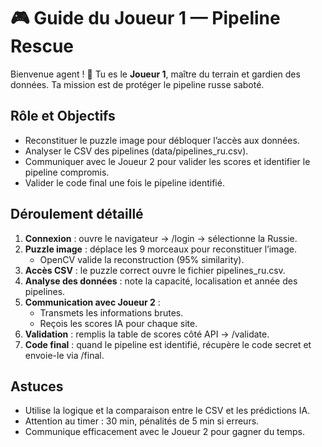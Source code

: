 # 🎮 Guide du Joueur 1 — Pipeline Rescue

Bienvenue agent ! 🎯
Tu es le **Joueur 1**, maître du terrain et gardien des données. Ta mission est de protéger le pipeline russe saboté.

## Rôle et Objectifs
- Reconstituer le puzzle image pour débloquer l’accès aux données.
- Analyser le CSV des pipelines (data/pipelines_ru.csv).
- Communiquer avec le Joueur 2 pour valider les scores et identifier le pipeline compromis.
- Valider le code final une fois le pipeline identifié.

## Déroulement détaillé
1. **Connexion** : ouvre le navigateur → /login → sélectionne la Russie.  
2. **Puzzle image** : déplace les 9 morceaux pour reconstituer l’image.  
   - OpenCV valide la reconstruction (95% similarity).  
3. **Accès CSV** : le puzzle correct ouvre le fichier pipelines_ru.csv.  
4. **Analyse des données** : note la capacité, localisation et année des pipelines.  
5. **Communication avec Joueur 2** :  
   - Transmets les informations brutes.  
   - Reçois les scores IA pour chaque site.  
6. **Validation** : remplis la table de scores côté API → /validate.  
7. **Code final** : quand le pipeline est identifié, récupère le code secret et envoie-le via /final.

## Astuces
- Utilise la logique et la comparaison entre le CSV et les prédictions IA.  
- Attention au timer : 30 min, pénalités de 5 min si erreurs.  
- Communique efficacement avec le Joueur 2 pour gagner du temps.